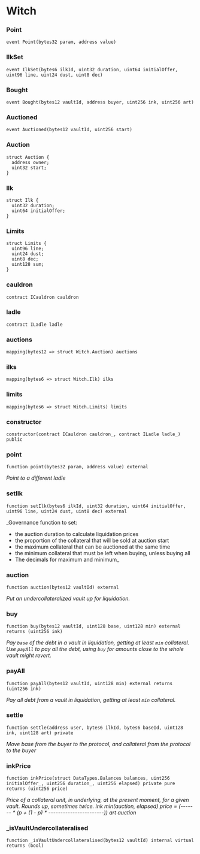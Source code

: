 # Witch

### Point

```solidity
event Point(bytes32 param, address value)
```

### IlkSet

```solidity
event IlkSet(bytes6 ilkId, uint32 duration, uint64 initialOffer, uint96 line, uint24 dust, uint8 dec)
```

### Bought

```solidity
event Bought(bytes12 vaultId, address buyer, uint256 ink, uint256 art)
```

### Auctioned

```solidity
event Auctioned(bytes12 vaultId, uint256 start)
```

### Auction

```solidity
struct Auction {
  address owner;
  uint32 start;
}
```

### Ilk

```solidity
struct Ilk {
  uint32 duration;
  uint64 initialOffer;
}
```

### Limits

```solidity
struct Limits {
  uint96 line;
  uint24 dust;
  uint8 dec;
  uint128 sum;
}
```

### cauldron

```solidity
contract ICauldron cauldron
```

### ladle

```solidity
contract ILadle ladle
```

### auctions

```solidity
mapping(bytes12 => struct Witch.Auction) auctions
```

### ilks

```solidity
mapping(bytes6 => struct Witch.Ilk) ilks
```

### limits

```solidity
mapping(bytes6 => struct Witch.Limits) limits
```

### constructor

```solidity
constructor(contract ICauldron cauldron_, contract ILadle ladle_) public
```

### point

```solidity
function point(bytes32 param, address value) external
```

_Point to a different ladle_

### setIlk

```solidity
function setIlk(bytes6 ilkId, uint32 duration, uint64 initialOffer, uint96 line, uint24 dust, uint8 dec) external
```

_Governance function to set:
 - the auction duration to calculate liquidation prices
 - the proportion of the collateral that will be sold at auction start
 - the maximum collateral that can be auctioned at the same time
 - the minimum collateral that must be left when buying, unless buying all
 - The decimals for maximum and minimum_

### auction

```solidity
function auction(bytes12 vaultId) external
```

_Put an undercollateralized vault up for liquidation._

### buy

```solidity
function buy(bytes12 vaultId, uint128 base, uint128 min) external returns (uint256 ink)
```

_Pay `base` of the debt in a vault in liquidation, getting at least `min` collateral.
Use `payAll` to pay all the debt, using `buy` for amounts close to the whole vault might revert._

### payAll

```solidity
function payAll(bytes12 vaultId, uint128 min) external returns (uint256 ink)
```

_Pay all debt from a vault in liquidation, getting at least `min` collateral._

### settle

```solidity
function settle(address user, bytes6 ilkId, bytes6 baseId, uint128 ink, uint128 art) private
```

_Move base from the buyer to the protocol, and collateral from the protocol to the buyer_

### inkPrice

```solidity
function inkPrice(struct DataTypes.Balances balances, uint256 initialOffer_, uint256 duration_, uint256 elapsed) private pure returns (uint256 price)
```

_Price of a collateral unit, in underlying, at the present moment, for a given vault. Rounds up, sometimes twice.
           ink                     min(auction, elapsed)
price = (------- * (p + (1 - p) * -----------------------))
           art                          auction_

### _isVaultUndercollateralised

```solidity
function _isVaultUndercollateralised(bytes12 vaultId) internal virtual returns (bool)
```

